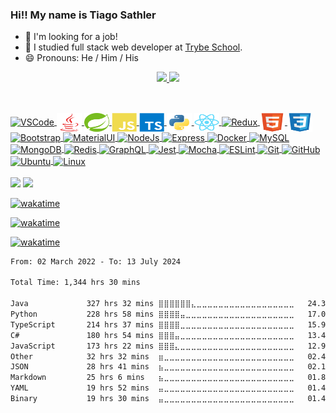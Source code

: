 
### Hi!! My name is Tiago Sathler

- 🔭 I'm looking for a job!
- 🌱 I studied full stack web developer at [Trybe School](https://www.betrybe.com/).
- 😄 Pronouns: He / Him / His

<div align="center">
  <a href="https://github.com/tiagosathler">
  <img height="180em" src="https://github-readme-stats.vercel.app/api?username=tiagosathler&show_icons=true&theme=dracula&include_all_commits=true&count_private=true"/>
  <img height="180em" src="https://github-readme-stats.vercel.app/api/top-langs/?username=tiagosathler&layout=compact&langs_count=7&theme=dracula"/>
</div>

##

<div style="display: inline_block"><br>

<div>
  <img align="center" alt="VSCode" height="30" width="40"   src="https://cdn.jsdelivr.net/gh/devicons/devicon/icons/vscode/vscode-original.svg">
  <img align="center" alt="Javascript" height="30" width="40" src="https://raw.githubusercontent.com/devicons/devicon/master/icons/java/java-plain.svg">
  <img align="center" alt="Javascript" height="30" width="40" src="https://raw.githubusercontent.com/devicons/devicon/master/icons/spring/spring-original.svg">
  <img align="center" alt="Javascript" height="30" width="40" src="https://raw.githubusercontent.com/devicons/devicon/master/icons/javascript/javascript-plain.svg">
  <img align="center" alt="Typescript" height="30" width="40" src="https://raw.githubusercontent.com/devicons/devicon/master/icons/typescript/typescript-plain.svg">
  <img align="center" alt="Typescript" height="30" width="40" src="https://raw.githubusercontent.com/devicons/devicon/master/icons/python/python-original.svg">
  <img align="center" alt="React" height="30" width="40" src="https://raw.githubusercontent.com/devicons/devicon/master/icons/react/react-original.svg">
  <img align="center" alt="Redux" height="30" width="40" src="https://cdn.jsdelivr.net/gh/devicons/devicon/icons/redux/redux-original.svg">  
  <img align="center" alt="HTML" height="30" width="40" src="https://raw.githubusercontent.com/devicons/devicon/master/icons/html5/html5-original.svg">
  <img align="center" alt="CSS" height="30" width="40" src="https://raw.githubusercontent.com/devicons/devicon/master/icons/css3/css3-original.svg">  
  <img align="center" alt="Bootstrap" height="30" width="40" src="https://cdn.jsdelivr.net/gh/devicons/devicon/icons/bootstrap/bootstrap-original-wordmark.svg">
  <img align="center" alt="MaterialUI" height="30" width="40"  src="https://cdn.jsdelivr.net/gh/devicons/devicon/icons/materialui/materialui-original.svg">
  <img align="center" alt="NodeJs" height="30" width="40" src="https://cdn.jsdelivr.net/gh/devicons/devicon/icons/nodejs/nodejs-original.svg">
  <img align="center" alt="Express" height="30" width="40" src="https://cdn.jsdelivr.net/gh/devicons/devicon/icons/express/express-original.svg">
  <img align="center" alt="Docker" height="30" width="40" src="https://cdn.jsdelivr.net/gh/devicons/devicon/icons/docker/docker-original-wordmark.svg">
  <img align="center" alt="MySQL" height="30" width="40" src="https://cdn.jsdelivr.net/gh/devicons/devicon/icons/mysql/mysql-original.svg">
  <img align="center" alt="MongoDB" height="30" width="40" src="https://cdn.jsdelivr.net/gh/devicons/devicon/icons/mongodb/mongodb-original-wordmark.svg"> 
  <img align="center" alt="Redis" height="30" width="40" src="https://cdn.jsdelivr.net/gh/devicons/devicon/icons/redis/redis-original-wordmark.svg">
  <img align="center" alt="GraphQL" height="30" width="40" src="https://cdn.jsdelivr.net/gh/devicons/devicon/icons/graphql/graphql-plain-wordmark.svg">
  <img align="center" alt="Jest" height="30" width="40" src="https://cdn.jsdelivr.net/gh/devicons/devicon/icons/jest/jest-plain.svg">
  <img align="center" alt="Mocha" height="30" width="40" src="https://cdn.jsdelivr.net/gh/devicons/devicon/icons/mocha/mocha-plain.svg">
  <img align="center" alt="ESLint" height="30" width="40" src="https://cdn.jsdelivr.net/gh/devicons/devicon/icons/eslint/eslint-original-wordmark.svg">
  <img align="center" alt="Git" height="30" width="40" src="https://cdn.jsdelivr.net/gh/devicons/devicon/icons/git/git-original.svg">
  <img align="center" alt="GitHub" height="30" width="40" src="https://cdn.jsdelivr.net/gh/devicons/devicon/icons/github/github-original-wordmark.svg">
  <img align="center" alt="Ubuntu" height="30" width="40" src="https://cdn.jsdelivr.net/gh/devicons/devicon/icons/ubuntu/ubuntu-plain.svg">
  <img align="center" alt="Linux" height="30" width="40" src="https://cdn.jsdelivr.net/gh/devicons/devicon/icons/linux/linux-original.svg">
</div>
<br>
<div>
<a href = "mailto:sathler@gmail.com"><img src="https://img.shields.io/badge/-Gmail-%23333?style=for-the-badge&logo=gmail&logoColor=white" target="_blank"></a>
<a href="https://www.linkedin.com/in/tiagosathler" target="_blank"><img src="https://img.shields.io/badge/-LinkedIn-%230077B5?style=for-the-badge&logo=linkedin&logoColor=white" target="_blank"></a>

[![wakatime](https://wakatime.com/badge/user/691e767c-3fe9-496d-b84e-c5eb77c21835.svg)](https://wakatime.com/@691e767c-3fe9-496d-b84e-c5eb77c21835)

[![wakatime](https://wakatime.com/share/@tiagosathler/393b0c26-6939-40dd-b8ac-02fb9b181c7b.svg)](https://wakatime.com/@691e767c-3fe9-496d-b84e-c5eb77c21835)

[![wakatime](https://wakatime.com/share/@tiagosathler/30a6d045-172f-47ab-971e-99c85309204d.svg)](https://wakatime.com/@691e767c-3fe9-496d-b84e-c5eb77c21835)


 <!--START_SECTION:waka-->

```txt
From: 02 March 2022 - To: 13 July 2024

Total Time: 1,344 hrs 30 mins

Java             327 hrs 32 mins ⣿⣿⣿⣿⣿⣿⣄⣀⣀⣀⣀⣀⣀⣀⣀⣀⣀⣀⣀⣀⣀⣀⣀⣀⣀   24.36 %
Python           228 hrs 58 mins ⣿⣿⣿⣿⣤⣀⣀⣀⣀⣀⣀⣀⣀⣀⣀⣀⣀⣀⣀⣀⣀⣀⣀⣀⣀   17.03 %
TypeScript       214 hrs 37 mins ⣿⣿⣿⣿⣀⣀⣀⣀⣀⣀⣀⣀⣀⣀⣀⣀⣀⣀⣀⣀⣀⣀⣀⣀⣀   15.96 %
C#               180 hrs 54 mins ⣿⣿⣿⣤⣀⣀⣀⣀⣀⣀⣀⣀⣀⣀⣀⣀⣀⣀⣀⣀⣀⣀⣀⣀⣀   13.46 %
JavaScript       173 hrs 22 mins ⣿⣿⣿⣄⣀⣀⣀⣀⣀⣀⣀⣀⣀⣀⣀⣀⣀⣀⣀⣀⣀⣀⣀⣀⣀   12.90 %
Other            32 hrs 32 mins  ⣶⣀⣀⣀⣀⣀⣀⣀⣀⣀⣀⣀⣀⣀⣀⣀⣀⣀⣀⣀⣀⣀⣀⣀⣀   02.42 %
JSON             28 hrs 41 mins  ⣦⣀⣀⣀⣀⣀⣀⣀⣀⣀⣀⣀⣀⣀⣀⣀⣀⣀⣀⣀⣀⣀⣀⣀⣀   02.13 %
Markdown         25 hrs 6 mins   ⣦⣀⣀⣀⣀⣀⣀⣀⣀⣀⣀⣀⣀⣀⣀⣀⣀⣀⣀⣀⣀⣀⣀⣀⣀   01.87 %
YAML             19 hrs 52 mins  ⣤⣀⣀⣀⣀⣀⣀⣀⣀⣀⣀⣀⣀⣀⣀⣀⣀⣀⣀⣀⣀⣀⣀⣀⣀   01.48 %
Binary           19 hrs 30 mins  ⣤⣀⣀⣀⣀⣀⣀⣀⣀⣀⣀⣀⣀⣀⣀⣀⣀⣀⣀⣀⣀⣀⣀⣀⣀   01.45 %
```

<!--END_SECTION:waka-->
  
</div>

